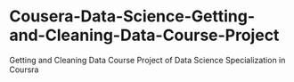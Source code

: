 Cousera-Data-Science-Getting-and-Cleaning-Data-Course-Project
=============================================================

Getting and Cleaning Data Course Project of Data Science Specialization in Coursra
